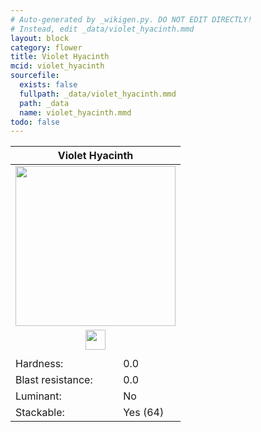 ```yaml
---
# Auto-generated by _wikigen.py. DO NOT EDIT DIRECTLY!
# Instead, edit _data/violet_hyacinth.mmd
layout: block
category: flower
title: Violet Hyacinth
mcid: violet_hyacinth
sourcefile:
  exists: false
  fullpath: _data/violet_hyacinth.mmd
  path: _data
  name: violet_hyacinth.mmd
todo: false
---
```


<table class="block-info"><thead><tr>
<th colspan=2>Violet Hyacinth</th>
</tr></thead><tbody>
<tr><td colspan=2 class="cell-image-big" style="text-align:center"><img onerror="this.src={{ "/img/missing_lg.png" | relative_url | jsonify | escape }}" src="/allotment/img/textures/allotment/violet_hyacinth.png" width="256" height="256" alt="" class="preview-icon"></td></tr>
<tr><td colspan=2 class="cell-image-small" style="text-align:center"><img onerror="this.src={{ "/img/missing.png" | relative_url | jsonify | escape }}" src="/allotment/img/inventory_textures/allotment/violet_hyacinth.png" width="32" height="32" alt="" class="inventory-icon"></td></tr>
<tr><td colspan=2 style="text-align:center"><span class="tool-info tool-none tool-level-0" title="Does not require or break faster with any tool"></span></td></tr>
<tr><td>Hardness:</td><td>0.0</td></tr>
<tr><td>Blast resistance:</td><td>0.0</td></tr>
<tr><td>Luminant:</td><td>No</td></tr>
<tr><td>Stackable:</td><td>Yes (64)</td></tr>
</tbody></table>

